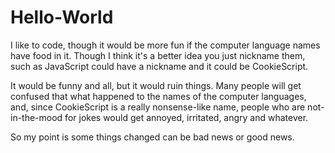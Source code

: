 # Hello-World

I like to code, though it would be more fun if the computer language names have food in it. Though I think it's a better idea you just nickname them, such as JavaScript could have a nickname and it could be CookieScript. 

It would be funny and all, but it would ruin things. Many people will get confused that what happened to the names of the computer languages, and, since CookieScript is a really nonsense-like name, people who are not-in-the-mood for jokes would get annoyed, irritated, angry and whatever.

So my point is some things changed can be bad news or good news.
